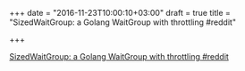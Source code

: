 +++
date = "2016-11-23T10:00:10+03:00"
draft = true
title = "SizedWaitGroup: a Golang WaitGroup with throttling  #reddit"

+++

<p><a href="https://t.co/53f1fIdOAR">SizedWaitGroup: a Golang WaitGroup with throttling  #reddit</a></p>
